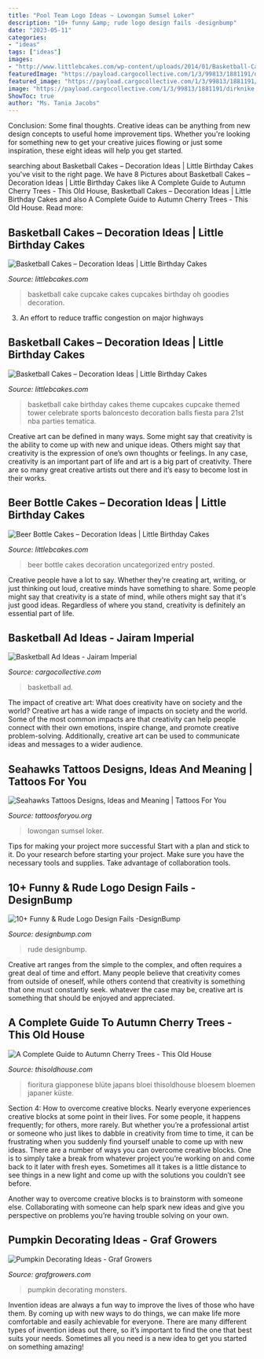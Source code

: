 ```yaml
---
title: "Pool Team Logo Ideas ~ Lowongan Sumsel Loker"
description: "10+ funny &amp; rude logo design fails -designbump"
date: "2023-05-11"
categories:
- "ideas"
tags: ["ideas"]
images:
- "http://www.littlebcakes.com/wp-content/uploads/2014/01/Basketball-Cake-Balls-682x1024.jpg"
featuredImage: "https://payload.cargocollective.com/1/3/99813/1881191/dirknike.jpg"
featured_image: "https://payload.cargocollective.com/1/3/99813/1881191/dirknike.jpg"
image: "https://payload.cargocollective.com/1/3/99813/1881191/dirknike.jpg"
ShowToc: true
author: "Ms. Tania Jacobs"
---
```



Conclusion: Some final thoughts.
Creative ideas can be anything from new design concepts to useful home improvement tips. Whether you're looking for something new to get your creative juices flowing or just some inspiration, these eight ideas will help you get started.

	

		
searching about Basketball Cakes – Decoration Ideas | Little Birthday Cakes you've visit to the right page. We have 8 Pictures about Basketball Cakes – Decoration Ideas | Little Birthday Cakes like A Complete Guide to Autumn Cherry Trees - This Old House, Basketball Cakes – Decoration Ideas | Little Birthday Cakes and also A Complete Guide to Autumn Cherry Trees - This Old House. Read more:
		
    
## Basketball Cakes – Decoration Ideas | Little Birthday Cakes

<img loading=lazy src="http://www.littlebcakes.com/wp-content/uploads/2014/01/Basketball-Cupcake-Cake.jpg" onerror="this.onerror=null;this.src='https://tse1.mm.bing.net/th?id=OIP.jBg7Su2OtLfE5aUZGIUaugHaFj&amp;pid=15.1';" alt="Basketball Cakes – Decoration Ideas | Little Birthday Cakes">

_Source: littlebcakes.com_

>basketball cake cupcake cakes cupcakes birthday oh goodies decoration. 

	

3. An effort to reduce traffic congestion on major highways 

    
## Basketball Cakes – Decoration Ideas | Little Birthday Cakes

<img loading=lazy src="http://www.littlebcakes.com/wp-content/uploads/2014/01/Basketball-Cake-Balls-682x1024.jpg" onerror="this.onerror=null;this.src='https://tse1.mm.bing.net/th?id=OIP.6t2AUa0_UYP5hV_dtgtI7AHaLH&amp;pid=15.1';" alt="Basketball Cakes – Decoration Ideas | Little Birthday Cakes">

_Source: littlebcakes.com_

>basketball cake birthday cakes theme cupcakes cupcake themed tower celebrate sports baloncesto decoration balls fiesta para 21st nba parties tematica. 

	

Creative art can be defined in many ways. Some might say that creativity is the ability to come up with new and unique ideas. Others might say that creativity is the expression of one’s own thoughts or feelings. In any case, creativity is an important part of life and art is a big part of creativity. There are so many great creative artists out there and it’s easy to become lost in their works.

    
## Beer Bottle Cakes – Decoration Ideas | Little Birthday Cakes

<img loading=lazy src="http://www.littlebcakes.com/wp-content/uploads/2014/01/Beer-Bottle-Cakes.jpg" onerror="this.onerror=null;this.src='https://tse4.mm.bing.net/th?id=OIP.SOARbZ-mEDx3S5MqlHDPeQHaJ4&amp;pid=15.1';" alt="Beer Bottle Cakes – Decoration Ideas | Little Birthday Cakes">

_Source: littlebcakes.com_

>beer bottle cakes decoration uncategorized entry posted. 

	

Creative people have a lot to say. Whether they're creating art, writing, or just thinking out loud, creative minds have something to share. Some people might say that creativity is a state of mind, while others might say that it's just good ideas. Regardless of where you stand, creativity is definitely an essential part of life.

    
## Basketball Ad Ideas - Jairam Imperial

<img loading=lazy src="https://payload.cargocollective.com/1/3/99813/1881191/dirknike.jpg" onerror="this.onerror=null;this.src='https://tse2.mm.bing.net/th?id=OIP.JeLFiltPQ7NsQ7JIv51XXgHaLA&amp;pid=15.1';" alt="Basketball Ad Ideas - Jairam Imperial">

_Source: cargocollective.com_

>basketball ad. 

	

The impact of creative art: What does creativity have on society and the world?
Creative art has a wide range of impacts on society and the world. Some of the most common impacts are that creativity can help people connect with their own emotions, inspire change, and promote creative problem-solving. Additionally, creative art can be used to communicate ideas and messages to a wider audience.

    
## Seahawks Tattoos Designs, Ideas And Meaning | Tattoos For You

<img loading=lazy src="https://www.tattoosforyou.org/wp-content/uploads/2016/02/Seattle-Seahawks-Tattoo.jpg" onerror="this.onerror=null;this.src='https://tse2.mm.bing.net/th?id=OIP.ywJN7bRpJi1ufkEl0tso7gHaJ6&amp;pid=15.1';" alt="Seahawks Tattoos Designs, Ideas and Meaning | Tattoos For You">

_Source: tattoosforyou.org_

>lowongan sumsel loker. 

	

Tips for making your project more successful
Start with a plan and stick to it.
Do your research before starting your project.
Make sure you have the necessary tools and supplies.
Take advantage of collaboration tools.

    
## 10+ Funny &amp; Rude Logo Design Fails -DesignBump

<img loading=lazy src="http://designbump.com/wp-content/uploads/2012/08/funny-logos-bad-008.jpg" onerror="this.onerror=null;this.src='https://tse2.mm.bing.net/th?id=OIP.enVSRKVePHTY58XCMFD0bwHaKu&amp;pid=15.1';" alt="10+ Funny &amp; Rude Logo Design Fails -DesignBump">

_Source: designbump.com_

>rude designbump. 

	

Creative art ranges from the simple to the complex, and often requires a great deal of time and effort. Many people believe that creativity comes from outside of oneself, while others contend that creativity is something that one must constantly seek. whatever the case may be, creative art is something that should be enjoyed and appreciated.

    
## A Complete Guide To Autumn Cherry Trees - This Old House

<img loading=lazy src="https://cdn.vox-cdn.com/thumbor/_gb8PYd6IB59uRTvurWcfg6l4-0=/0x0:3000x2002/1820x1213/filters:focal(1260x761:1740x1241)/cdn.vox-cdn.com/uploads/chorus_image/image/67196212/AdobeStock_64125201.0.jpg" onerror="this.onerror=null;this.src='https://tse2.mm.bing.net/th?id=OIP.BKQ-srIwm1MRxz3MRFs-CQHaE7&amp;pid=15.1';" alt="A Complete Guide to Autumn Cherry Trees - This Old House">

_Source: thisoldhouse.com_

>fioritura giapponese blüte japans bloei thisoldhouse bloesem bloemen japaner küste. 

	

Section 4: How to overcome creative blocks.
Nearly everyone experiences creative blocks at some point in their lives. For some people, it happens frequently; for others, more rarely. But whether you’re a professional artist or someone who just likes to dabble in creativity from time to time, it can be frustrating when you suddenly find yourself unable to come up with new ideas.
There are a number of ways you can overcome creative blocks. One is to simply take a break from whatever project you’re working on and come back to it later with fresh eyes. Sometimes all it takes is a little distance to see things in a new light and come up with the solutions you couldn’t see before.

Another way to overcome creative blocks is to brainstorm with someone else. Collaborating with someone can help spark new ideas and give you perspective on problems you’re having trouble solving on your own.

    
## Pumpkin Decorating Ideas - Graf Growers

<img loading=lazy src="http://www.grafgrowers.com/wp-content/uploads/2016/10/IMG_2070.jpg" onerror="this.onerror=null;this.src='https://tse4.mm.bing.net/th?id=OIP.zWmWH9SgWi7Aj6KBfHWG1wHaJ4&amp;pid=15.1';" alt="Pumpkin Decorating Ideas - Graf Growers">

_Source: grafgrowers.com_

>pumpkin decorating monsters. 

	

Invention ideas are always a fun way to improve the lives of those who have them. By coming up with new ways to do things, we can make life more comfortable and easily achievable for everyone. There are many different types of invention ideas out there, so it’s important to find the one that best suits your needs. Sometimes all you need is a new idea to get you started on something amazing!

